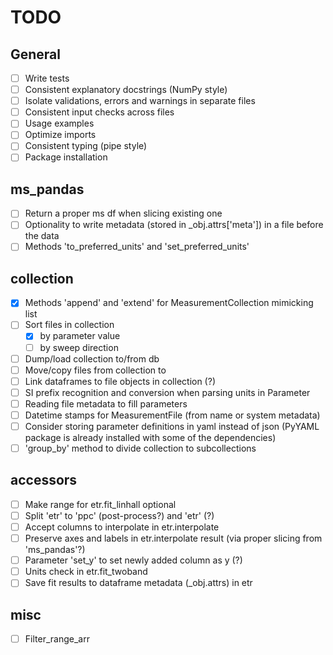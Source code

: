 # TODO
## General
- [ ] Write tests
- [ ] Consistent explanatory docstrings (NumPy style)
- [ ] Isolate validations, errors and warnings in separate files
- [ ] Consistent input checks across files
- [ ] Usage examples
- [ ] Optimize imports
- [ ] Consistent typing (pipe style)
- [ ] Package installation

## ms_pandas
- [ ] Return a proper ms df when slicing existing one
- [ ] Optionality to write metadata (stored in _obj.attrs['meta']) in a file before the data
- [ ] Methods 'to_preferred_units' and 'set_preferred_units'

## collection
- [x] Methods 'append' and 'extend' for MeasurementCollection mimicking list
- [ ] Sort files in collection
    - [x] by parameter value
    - [ ] by sweep direction
- [ ] Dump/load collection to/from db
- [ ] Move/copy files from collection to
- [ ] Link dataframes to file objects in collection (?)
- [ ] SI prefix recognition and conversion when parsing units in Parameter
- [ ] Reading file metadata to fill parameters
- [ ] Datetime stamps for MeasurementFile (from name or system metadata)
- [ ] Consider storing parameter definitions in yaml instead of json (PyYAML package is already installed with some of the dependencies)
- [ ] 'group_by' method to divide collection to subcollections

## accessors
- [ ] Make range for etr.fit_linhall optional
- [ ] Split 'etr' to 'ppc' (post-process?) and 'etr' (?)
- [ ] Accept columns to interpolate in etr.interpolate 
- [ ] Preserve axes and labels in etr.interpolate result (via proper slicing from 'ms_pandas'?)
- [ ] Parameter 'set_y' to set newly added column as y (?)
- [ ] Units check in etr.fit_twoband
- [ ] Save fit results to dataframe metadata (_obj.attrs) in etr

## misc
- [ ] Filter_range_arr